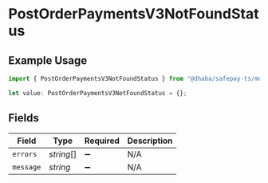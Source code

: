 # PostOrderPaymentsV3NotFoundStatus

## Example Usage

```typescript
import { PostOrderPaymentsV3NotFoundStatus } from "@dhaba/safepay-ts/models/operations";

let value: PostOrderPaymentsV3NotFoundStatus = {};
```

## Fields

| Field              | Type               | Required           | Description        |
| ------------------ | ------------------ | ------------------ | ------------------ |
| `errors`           | *string*[]         | :heavy_minus_sign: | N/A                |
| `message`          | *string*           | :heavy_minus_sign: | N/A                |